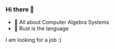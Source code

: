 ### Hi there 👋

- 🧮 All about Computer Algebra Systems
- 🦀 Rust is the language

I am looking for a job :)
